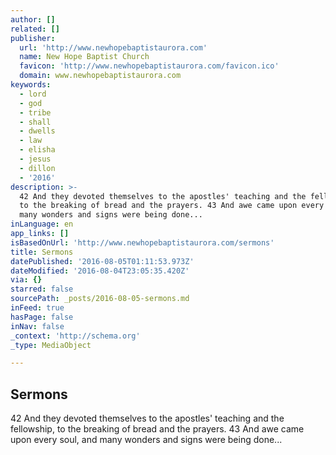 ```yaml
---
author: []
related: []
publisher:
  url: 'http://www.newhopebaptistaurora.com'
  name: New Hope Baptist Church
  favicon: 'http://www.newhopebaptistaurora.com/favicon.ico'
  domain: www.newhopebaptistaurora.com
keywords:
  - lord
  - god
  - tribe
  - shall
  - dwells
  - law
  - elisha
  - jesus
  - dillon
  - '2016'
description: >-
  42 And they devoted themselves to the apostles' teaching and the fellowship,
  to the breaking of bread and the prayers. 43 And awe came upon every soul, and
  many wonders and signs were being done...
inLanguage: en
app_links: []
isBasedOnUrl: 'http://www.newhopebaptistaurora.com/sermons'
title: Sermons
datePublished: '2016-08-05T01:11:53.973Z'
dateModified: '2016-08-04T23:05:35.420Z'
via: {}
starred: false
sourcePath: _posts/2016-08-05-sermons.md
inFeed: true
hasPage: false
inNav: false
_context: 'http://schema.org'
_type: MediaObject

---
```

<article style=""><h1>Sermons</h1><p>42 And they devoted themselves to the apostles' teaching and the fellowship, to the breaking of bread and the prayers. 43 And awe came upon every soul, and many wonders and signs were being done...</p></article>